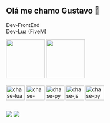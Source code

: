 ## Olá me chamo Gustavo 👋 

Dev-FrontEnd <br>
Dev-Lua (FiveM)
<div style="display:inline_block">
<img height="105em" width="auto" src="https://github-readme-stats.vercel.app/api?username=devchas3&show_icons=true&theme=tokyonight"/>
<img height="105em" width="auto" src="https://github-readme-stats.vercel.app/api/top-langs/?username=devchas3&theme=tokyonight"/>
</div>
<div style="display:inline_block"><br>
<img align="center" alt="chase-lua" height="40" width="50" src="https://cdn.jsdelivr.net/gh/devicons/devicon@latest/icons/lua/lua-original.svg" />
<img align="center" alt="chase-html" height="40" width="50" src="https://cdn.jsdelivr.net/gh/devicons/devicon@latest/icons/html5/html5-original.svg" />
<img align="center" alt="chase-py" height="40" width="50" src="https://cdn.jsdelivr.net/gh/devicons/devicon@latest/icons/css3/css3-original.svg" />
<img align="center" alt="chase-js" height="40" width="50" src="https://cdn.jsdelivr.net/gh/devicons/devicon@latest/icons/javascript/javascript-original.svg" />
<img align="center" alt="chase-py" height="40" width="50" src="https://cdn.jsdelivr.net/gh/devicons/devicon@latest/icons/python/python-original.svg" />
</div>

##
<div>
<a href="#" target="_blank"><img src="https://img.shields.io/badge/Discord-7289DA?style=for-the-badge&logo=discord&logoColor=white"/></a>
<a href="#" target="_blank"><img src="https://img.shields.io/badge/WhatsApp-25D366?style=for-the-badge&logo=whatsapp&logoColor=white"/></a>
</div>
